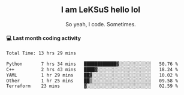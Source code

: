 <h2 align="center">I am LeKSuS hello lol</h2>
<p align="center">So yeah, I code. Sometimes.</p>

#### :computer: Last month coding activity
<!--START_SECTION:waka-->

```txt
Total Time: 13 hrs 29 mins

Python       7 hrs 34 mins   ████████████▓░░░░░░░░░░░░   50.76 %
C++          2 hrs 43 mins   ████▓░░░░░░░░░░░░░░░░░░░░   18.24 %
YAML         1 hr 29 mins    ██▓░░░░░░░░░░░░░░░░░░░░░░   10.02 %
Other        1 hr 25 mins    ██▒░░░░░░░░░░░░░░░░░░░░░░   09.58 %
Terraform    23 mins         ▓░░░░░░░░░░░░░░░░░░░░░░░░   02.59 %
```

<!--END_SECTION:waka-->

